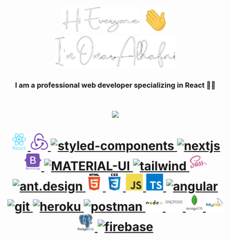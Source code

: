 <!-- ### Hi there 👋 -->

<h1 align="center" style="font-weight: 600">
    <img src="./images/everyone.png" height="60px" width="180px" />
    <img src="./images/hi.webp" height="60px" width="60px" />
    <br />
    <img src="./images/name.png" height="75px" width="280px" />
</h1>

<h3 align="center">
    I am a professional web developer specializing in React 👨‍💻
</h3>

<h1><h1>

<p align="center">
    <a href="https://www.linkedin.com/in/omaralhafni/">
        <img src="https://img.shields.io/badge/linkedin-%230177B5?style=flat&logo=linkedin&logoColor=white"/>
    </a>
</p>


<!-- <details>
  <summary>
    <b>🛠️&nbsp;&nbsp;Some&nbsp;technologies&nbsp;I&nbsp;enjoy&nbsp;working&nbsp;with&nbsp;it</b>
  </summary>
  <br/> -->
  <p align="center">
    <a href="https://reactjs.org/" target="_blank">
        <img src="https://raw.githubusercontent.com/devicons/devicon/master/icons/react/react-original-wordmark.svg" alt="react" width="40" height="40"/>
    </a>
    <a href="https://redux.js.org" target="_blank" rel="noreferrer">
        <img src="https://raw.githubusercontent.com/devicons/devicon/master/icons/redux/redux-original.svg" alt="redux" width="40" height="40"/>
    </a>
    <a href="https://styled-components.com/" target="_blank"> 
        <img src="https://styled-components.com/logo.png" alt="styled-components" width="40" height="40"/>
    </a>
    <a href="https://nextjs.org/" target="_blank" rel="noreferrer">
        <img src="https://cdn.worldvectorlogo.com/logos/nextjs-2.svg" alt="nextjs" width="40" height="40"/> 
    </a>
    <a href="https://getbootstrap.com" target="_blank"> 
        <img src="https://raw.githubusercontent.com/devicons/devicon/master/icons/bootstrap/bootstrap-plain-wordmark.svg" alt="bootstrap" width="40" height="40"/> 
    </a>
    <a href="https://mui.com/" target="_blank"> 
        <img src="https://v4.mui.com/static/logo_raw.svg" alt="MATERIAL-UI" width="40" height="40"/>
    </a>
    <a href="https://tailwindcss.com/" target="_blank"> 
        <img src="https://www.vectorlogo.zone/logos/tailwindcss/tailwindcss-icon.svg" alt="tailwind" width="40" height="40"/>
    </a>
    <a href="https://sass-lang.com" target="_blank">
        <img src="https://raw.githubusercontent.com/devicons/devicon/master/icons/sass/sass-original.svg" alt="sass" width="40" height="40"/>
    </a>
    <a href="https://ant.design/" target="_blank"> 
        <img src="https://gw.alipayobjects.com/zos/rmsportal/KDpgvguMpGfqaHPjicRK.svg" alt="ant.design" width="40" height="40"/>
    </a>
    <a href="https://www.w3.org/html/" target="_blank">
        <img src="https://raw.githubusercontent.com/devicons/devicon/master/icons/html5/html5-original-wordmark.svg" alt="html5" width="40" height="40"/>
    </a>
    <a href="https://www.w3schools.com/css/" target="_blank">
        <img src="https://raw.githubusercontent.com/devicons/devicon/master/icons/css3/css3-original-wordmark.svg" alt="css3" width="40" height="40"/> 
    </a>
    <a href="https://developer.mozilla.org/en-US/docs/Web/JavaScript" target="_blank">
        <img src="https://raw.githubusercontent.com/devicons/devicon/master/icons/javascript/javascript-original.svg" alt="javascript" width="40" height="40"/>
    </a>
    <a href="https://www.typescriptlang.org/" target="_blank">
        <img src="https://raw.githubusercontent.com/devicons/devicon/master/icons/typescript/typescript-original.svg" alt="typescript" width="40" height="40"/> 
    </a>
    <a href="https://angular.io" target="_blank"> 
        <img src="https://angular.io/assets/images/logos/angular/angular.svg" alt="angular" width="40" height="40"/> 
    </a>
    <a href="https://git-scm.com/" target="_blank"> 
        <img src="https://www.vectorlogo.zone/logos/git-scm/git-scm-icon.svg" alt="git" width="40" height="40"/>
    </a>
    <a href="https://heroku.com" target="_blank"> 
        <img src="https://www.vectorlogo.zone/logos/heroku/heroku-icon.svg" alt="heroku" width="40" height="40"/> 
    </a>
    <a href="https://postman.com" target="_blank">
        <img src="https://www.vectorlogo.zone/logos/getpostman/getpostman-icon.svg" alt="postman" width="40" height="40"/> 
    </a>
    <a href="https://nodejs.org" target="_blank">
        <img src="https://raw.githubusercontent.com/devicons/devicon/master/icons/nodejs/nodejs-original-wordmark.svg" alt="nodejs" width="40" height="40"/>
    </a>
    <a href="https://expressjs.com" target="_blank" rel="noreferrer">
        <img src="https://raw.githubusercontent.com/devicons/devicon/master/icons/express/express-original-wordmark.svg" alt="express" width="40" height="40"/>
    </a>
    <a href="https://www.mongodb.com/" target="_blank">
        <img src="https://raw.githubusercontent.com/devicons/devicon/master/icons/mongodb/mongodb-original-wordmark.svg" alt="mongodb" width="40" height="40"/>
    </a>
    <a href="https://www.mysql.com/" target="_blank">
        <img src="https://raw.githubusercontent.com/devicons/devicon/master/icons/mysql/mysql-original-wordmark.svg" alt="mysql" width="40" height="40"/>
    </a>
    <a href="https://www.postgresql.org" target="_blank">
        <img src="https://raw.githubusercontent.com/devicons/devicon/master/icons/postgresql/postgresql-original-wordmark.svg" alt="postgresql" width="40" height="40"/>
    </a>
    <a href="https://firebase.google.com/" target="_blank" rel="noreferrer">
        <img src="https://www.vectorlogo.zone/logos/firebase/firebase-icon.svg" alt="firebase" width="40" height="40"/>
    </a>
  </p>

<!-- </details> -->

<!--
**omaralhafni/omaralhafni** is a ✨ _special_ ✨ repository because its `README.md` (this file) appears on your GitHub profile.
    Here are some ideas to get you started:
        - 🔭 I’m currently working on ...
        - 🌱 I’m currently learning ...
        - 👯 I’m looking to collaborate on ...
        - 🤔 I’m looking for help with ...
        - 💬 Ask me about ...
        - 📫 How to reach me: ...
        - 😄 Pronouns: ...
- ⚡ Fun fact: ...
-->
